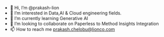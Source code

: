 - 👋 Hi, I’m @prakash-lion
- 👀 I’m interested in Data,AI & Cloud engineering fields. 
- 🌱 I’m currently learning Generative AI
- 💞️ I’m looking to collaborate on Paperless to Method Insights Integration
- 📫 How to reach me prakash.chelobu@lionco.com

<!---
prakash-lion/prakash-lion is a ✨ special ✨ repository because its `README.md` (this file) appears on your GitHub profile.
You can click the Preview link to take a look at your changes.
--->
